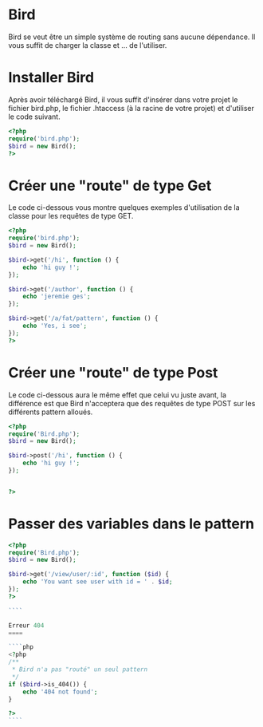 Bird
====

Bird se veut être un simple système de routing sans aucune dépendance. Il vous suffit de charger la classe et ... de l'utiliser.

Installer Bird
====

Après avoir téléchargé Bird, il vous suffit d'insérer dans votre projet le fichier bird.php, le fichier .htaccess (à la racine de votre projet) et d'utiliser le code suivant. 

````php
<?php
require('bird.php');
$bird = new Bird();
?>
````

Créer une "route" de type Get
====

Le code ci-dessous vous montre quelques exemples d'utilisation de la classe pour les requêtes de type GET.

````php
<?php
require('bird.php');
$bird = new Bird();

$bird->get('/hi', function () {
	echo 'hi guy !';
});

$bird->get('/author', function () {
	echo 'jeremie ges';
});

$bird->get('/a/fat/pattern', function () {
	echo 'Yes, i see';
});
?>
````

Créer une "route" de type Post
====

Le code ci-dessous aura le même effet que celui vu juste avant, la différence est que Bird n'acceptera que des requêtes de type POST sur les différents pattern alloués.

````php
<?php
require('Bird.php');
$bird = new Bird();

$bird->post('/hi', function () {
	echo 'hi guy !';
});


?>
````

Passer des variables dans le pattern
====

`````php
<?php
require('Bird.php');
$bird = new Bird();

$bird->get('/view/user/:id', function ($id) {
	echo 'You want see user with id = ' . $id;
});
?>

````

Erreur 404
====

````php
<?php
/**
 * Bird n'a pas "routé" un seul pattern
 */
if ($bird->is_404()) {
	echo '404 not found';
}

?>
````
